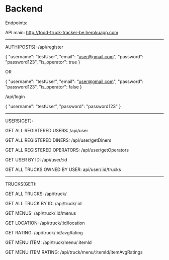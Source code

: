 # Backend

Endpoints: 

API main: http://food-truck-tracker-be.herokuapp.com

________________________________________________________
AUTH(POSTS):
/api/register

{
"username": “testUser”,
"email": “user@gmail.com",
 "password": "password123",
 "is_operator": true 
} 

OR 

{
"username": “testUser”,
"email": “user@gmail.com",
 "password": "password123",
 "is_operator": false
}

 /api/login 

{
"username": “testUser”,
 "password": "password123"
}
__________________________________________________________
USERS(GET):

GET ALL REGISTERED USERS: 
/api/user

GET ALL REGISTERED DINERS:
/api/user/getDiners

GET ALL REGISTERED OPERATORS:
 /api/user/getOperators

GET USER BY ID:
/api/user/:id

GET ALL TRUCKS OWNED BY USER:
api/user/:id/trucks
__________________________________________________________

TRUCKS(GET):

GET ALL TRUCKS:
/api/truck/

GET ALL TRUCK BY ID:
/api/truck/:id

GET MENUS: 
/api/truck/:id/menus

GET LOCATION:
/api/truck/:id/location

GET RATING:
/api/truck/:id/avgRating

GET MENU ITEM:
/api/truck/menu/:itemId

GET MENU ITEM RATING:
/api/truck/menu/:itemId/itemAvgRatings

